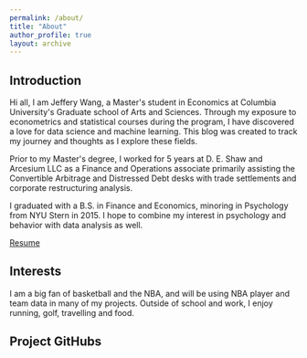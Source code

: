 ```yaml
---
permalink: /about/
title: "About"
author_profile: true
layout: archive
---
```


## Introduction

Hi all, I am Jeffery Wang, a Master's student in Economics at Columbia University's Graduate school of Arts and Sciences. Through my exposure to econometrics and statistical courses during the program, I have discovered a love for data science and machine learning. This blog was created to track my journey and thoughts as I explore these fields.

Prior to my Master's degree, I worked for 5 years at D. E. Shaw and Arcesium LLC as a Finance and Operations associate primarily assisting the Convertible Arbitrage and Distressed Debt desks with trade settlements and corporate restructuring analysis.

I graduated with a B.S. in Finance and Economics, minoring in Psychology from NYU Stern in 2015. I hope to combine my interest in psychology and behavior with data analysis as well.

[Resume](https://github.com/Jwangjy/Resume/blob/main/Resume%20-%20Jeffery%20Wang%20Jieyang_F.pdf)

## Interests

I am a big fan of basketball and the NBA, and will be using NBA player and team data in many of my projects. Outside of school and work, I enjoy running, golf, travelling and food.

## Project GitHubs



